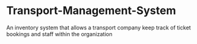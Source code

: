 # Transport-Management-System
An inventory system that allows a transport company keep track of ticket bookings and staff within the organization
